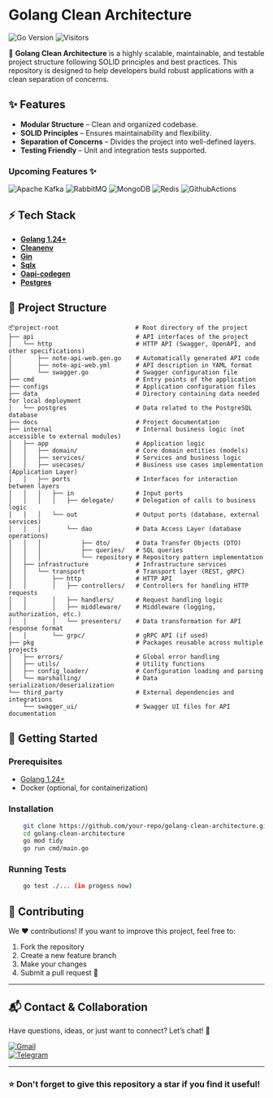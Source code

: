# Golang Clean Architecture

![Go Version](https://img.shields.io/badge/Go-1.24-blue)
![Visitors](https://api.visitorbadge.io/api/visitors?path=https://github.com/Zaytsev-Dmitry/golang-clean-architecture&label=Repository%20Visits&countColor=%230c7ebe&style=flat&labelStyle=none)

🚀 **Golang Clean Architecture** is a highly scalable, maintainable, and testable project structure following SOLID principles and best practices. This repository is designed to help developers build robust applications with a clean separation of concerns.

## ✨ Features
- **Modular Structure** – Clean and organized codebase.
- **SOLID Principles** – Ensures maintainability and flexibility.
- **Separation of Concerns** – Divides the project into well-defined layers.
- **Testing Friendly** – Unit and integration tests supported.

### **Upcoming Features ✨**

![Apache Kafka](https://img.shields.io/badge/Apache%20Kafka-000?style=for-the-badge&logo=apachekafka)
![RabbitMQ](https://img.shields.io/badge/Rabbitmq-FF6600?style=for-the-badge&logo=rabbitmq&logoColor=white)
![MongoDB](https://img.shields.io/badge/MongoDB-%234ea94b.svg?style=for-the-badge&logo=mongodb&logoColor=white)
![Redis](https://img.shields.io/badge/redis-%23DD0031.svg?&style=for-the-badge&logo=redis&logoColor=white)
![GithubActions](https://img.shields.io/badge/GitHub_Actions-2088FF?style=for-the-badge&logo=github-actions&logoColor=white)

## ⚡ Tech Stack

- **[Golang 1.24+](https://golang.org/)**
- **[Cleanenv](https://github.com/ilyakaznacheev/cleanenv/)**
- **[Gin](https://github.com/gin-gonic/gin/)**
- **[Sqlx](https://github.com/jmoiron/sqlx/)**
- **[Oapi-codegen](https://github.com/oapi-codegen/runtime/)**
- **[Postgres](https://www.postgresql.org/)**

## 📂 Project Structure
```plaintext
📦project-root                     # Root directory of the project
├── api                            # API interfaces of the project
│   └── http                       # HTTP API (Swagger, OpenAPI, and other specifications)
│       ├── note-api-web.gen.go    # Automatically generated API code
│       ├── note-api-web.yml       # API description in YAML format
│       └── swagger.go             # Swagger configuration file
├── cmd                            # Entry points of the application
├── configs                        # Application configuration files
├── data                           # Directory containing data needed for local deployment
│   └── postgres                   # Data related to the PostgreSQL database
├── docs                           # Project documentation
├── internal                       # Internal business logic (not accessible to external modules)
│   ├── app                        # Application logic
│   │   ├── domain/                # Core domain entities (models)
│   │   ├── services/              # Services and business logic
│   │   ├── usecases/              # Business use cases implementation (Application Layer)
│   │   ├── ports                  # Interfaces for interaction between layers
│   │   │   ├── in                 # Input ports
│   │   │   │   ├── delegate/      # Delegation of calls to business logic
│   │   │   └── out                # Output ports (database, external services)
│   │   │       └── dao            # Data Access Layer (database operations)
│   │   │           ├── dto/       # Data Transfer Objects (DTO)
│   │   │           ├── queries/   # SQL queries
│   │   │           └── repository # Repository pattern implementation
│   ├── infrastructure             # Infrastructure services
│   │   └── transport              # Transport layer (REST, gRPC)
│   │       ├── http               # HTTP API
│   │       │   ├── controllers/   # Controllers for handling HTTP requests
│   │       │   ├── handlers/      # Request handling logic
│   │       │   ├── middleware/    # Middleware (logging, authorization, etc.)
│   │       │   └── presenters/    # Data transformation for API response format
│   │       └── grpc/              # gRPC API (if used)
├── pkg                            # Packages reusable across multiple projects
│   ├── errors/                    # Global error handling
│   ├── utils/                     # Utility functions
│   ├── config_loader/             # Configuration loading and parsing
│   └── marshalling/               # Data serialization/deserialization
└── third_party                    # External dependencies and integrations
    └── swagger_ui/                # Swagger UI files for API documentation
```

## 🚀 Getting Started
### Prerequisites
- [Golang 1.24+](https://golang.org/)
- Docker (optional, for containerization)

### Installation
```sh
    git clone https://github.com/your-repo/golang-clean-architecture.git
    cd golang-clean-architecture
    go mod tidy
    go run cmd/main.go
```

### Running Tests
```sh
    go test ./... (in progess now)
```

## 🤝 Contributing

We ❤️ contributions! If you want to improve this project, feel free to:
1. Fork the repository
2. Create a new feature branch
3. Make your changes
4. Submit a pull request 🚀

---

## 📬 Contact & Collaboration

Have questions, ideas, or just want to connect? Let’s chat! 📩

[![Gmail](https://img.shields.io/badge/Gmail-D14836?style=for-the-badge&logo=gmail&logoColor=white)](mailto:zaytsev.dmitry9228@gmail.com)  
[![Telegram](https://img.shields.io/badge/Telegram-2CA5E0?style=for-the-badge&logo=telegram&logoColor=white)](https://t.me/zaytsev_dv)

---

### ⭐ Don't forget to give this repository a star if you find it useful!


